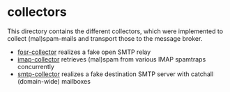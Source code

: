 # collectors

This directory contains the different collectors, which were implemented to collect (mal)spam-mails and transport those to the message broker.

-   [fosr-collector](fosr-collector/readme.md) realizes a fake open SMTP relay
-   [imap-collector](imap-collector/readme.md) retrieves (mal)spam from various IMAP spamtraps concurrently
-   [smtp-collector](smtp-collector/readme.md) realizes a fake destination SMTP server with catchall (domain-wide) mailboxes
